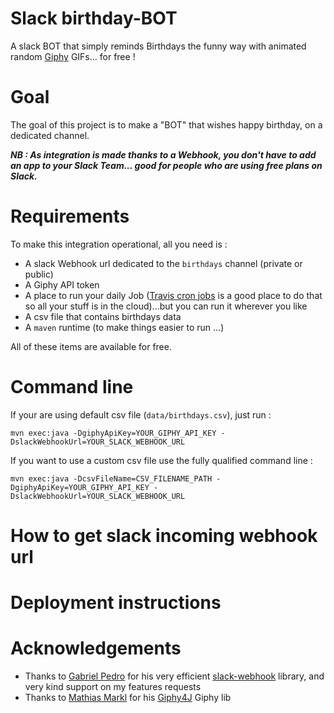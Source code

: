 # Slack birthday-BOT

A slack BOT that simply reminds Birthdays the funny way with animated random [Giphy](https://giphy.com/) GIFs... for free !

# Goal

The goal of this project is to make a  "BOT" that wishes happy birthday, on a dedicated channel.

***NB : As integration is made thanks to a Webhook, you don't have to add an app to your Slack Team... good for people who are
using free plans on Slack.***

# Requirements

To make this integration operational, all you need is :

- A slack Webhook url dedicated to the  ```birthdays``` channel (private or public)
- A Giphy API token
- A place to run your daily Job ([Travis cron jobs](https://docs.travis-ci.com/user/cron-jobs/) is a good place to do that so all your stuff is in the cloud)...but you can run it wherever you like
- A csv file that contains birthdays data
- A ```maven``` runtime (to make things easier to run ...)

All of these items are available for free.

# Command line

If your are using default csv file (```data/birthdays.csv```), just run :

```mvn exec:java -DgiphyApiKey=YOUR_GIPHY_API_KEY -DslackWebhookUrl=YOUR_SLACK_WEBHOOK_URL```

If you want to use a custom csv file use the fully qualified command line :

```mvn exec:java -DcsvFileName=CSV_FILENAME_PATH -DgiphyApiKey=YOUR_GIPHY_API_KEY -DslackWebhookUrl=YOUR_SLACK_WEBHOOK_URL```

# How to get slack incoming webhook url



# Deployment instructions

# Acknowledgements

- Thanks to [Gabriel Pedro](https://github.com/gpedro) for his very efficient [slack-webhook](https://github.com/gpedro/slack-webhook) library, and very kind support on my features requests
- Thanks to [Mathias Markl](https://github.com/keshrath) for his [Giphy4J](https://github.com/keshrath/Giphy4J) Giphy lib


